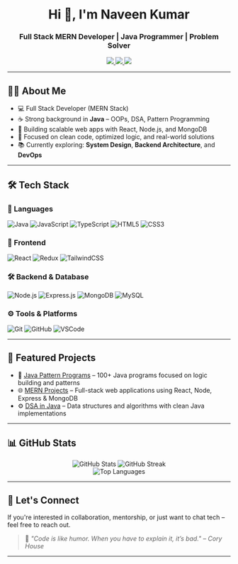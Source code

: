 <h1 align="center">Hi 👋, I'm Naveen Kumar</h1>
<h3 align="center">Full Stack MERN Developer | Java Programmer | Problem Solver</h3>

<p align="center">
  <a href="mailto:your-email@example.com">
    <img src="https://img.shields.io/badge/Gmail-D14836?style=flat&logo=gmail&logoColor=white" />
  </a>
  <a href="https://linkedin.com/in/your-linkedin-profile">
    <img src="https://img.shields.io/badge/LinkedIn-0077B5?style=flat&logo=linkedin&logoColor=white" />
  </a>
  <a href="https://github.com/Nightcrawler1256">
    <img src="https://img.shields.io/badge/GitHub-181717?style=flat&logo=github&logoColor=white" />
  </a>
</p>

---

## 🧑‍💻 About Me

- 💻 Full Stack Developer (MERN Stack)
- ☕ Strong background in **Java** – OOPs, DSA, Pattern Programming
- 🔨 Building scalable web apps with React, Node.js, and MongoDB
- 🎯 Focused on clean code, optimized logic, and real-world solutions
- 📚 Currently exploring: **System Design**, **Backend Architecture**, and **DevOps**

---

## 🛠️ Tech Stack

### 🚀 Languages  
![Java](https://img.shields.io/badge/Java-%23ED8B00.svg?style=flat&logo=java&logoColor=white)
![JavaScript](https://img.shields.io/badge/JavaScript-%23323330.svg?style=flat&logo=javascript)
![TypeScript](https://img.shields.io/badge/TypeScript-%23007ACC.svg?style=flat&logo=typescript)
![HTML5](https://img.shields.io/badge/HTML5-%23E34F26.svg?style=flat&logo=html5)
![CSS3](https://img.shields.io/badge/CSS3-%231572B6.svg?style=flat&logo=css3)

### 🎨 Frontend  
![React](https://img.shields.io/badge/React-%2320232a.svg?style=flat&logo=react)
![Redux](https://img.shields.io/badge/Redux-%23593d88.svg?style=flat&logo=redux)
![TailwindCSS](https://img.shields.io/badge/TailwindCSS-%2338B2AC.svg?style=flat&logo=tailwind-css)

### 🛠 Backend & Database  
![Node.js](https://img.shields.io/badge/Node.js-%2343853D.svg?style=flat&logo=node.js)
![Express.js](https://img.shields.io/badge/Express-%23000000.svg?style=flat&logo=express&logoColor=white)
![MongoDB](https://img.shields.io/badge/MongoDB-%2347A248.svg?style=flat&logo=mongodb)
![MySQL](https://img.shields.io/badge/MySQL-%2300f.svg?style=flat&logo=mysql&logoColor=white)

### ⚙️ Tools & Platforms  
![Git](https://img.shields.io/badge/Git-%23F05033.svg?style=flat&logo=git)
![GitHub](https://img.shields.io/badge/GitHub-%23121011.svg?style=flat&logo=github)
![VSCode](https://img.shields.io/badge/VSCode-%23007ACC.svg?style=flat&logo=visual-studio-code)

---

## 📌 Featured Projects

- 🔷 [Java Pattern Programs](https://github.com/Nightcrawler1256/java-pattern-programs) – 100+ Java programs focused on logic building and patterns
- 🌐 [MERN Projects](https://github.com/Nightcrawler1256?tab=repositories&q=mern) – Full-stack web applications using React, Node, Express & MongoDB
- ⚙️ [DSA in Java](https://github.com/Nightcrawler1256?tab=repositories&q=dsa) – Data structures and algorithms with clean Java implementations

---

## 📊 GitHub Stats

<p align="center">
  <img src="https://github-readme-stats.vercel.app/api?username=Nightcrawler1256&show_icons=true&theme=radical&hide_border=true" alt="GitHub Stats" />

  <img src="https://github-readme-streak-stats.herokuapp.com/?user=Nightcrawler1256&theme=radical&hide_border=true" alt="GitHub Streak" />
  <br/>
  <img src="https://github-readme-stats.vercel.app/api/top-langs/?username=Nightcrawler1256&layout=compact&theme=radical&hide_border=true" alt="Top Languages" />
</p>

---

## 🧭 Let's Connect

If you're interested in collaboration, mentorship, or just want to chat tech – feel free to reach out.

> 💬 *"Code is like humor. When you have to explain it, it’s bad." – Cory House*

---

